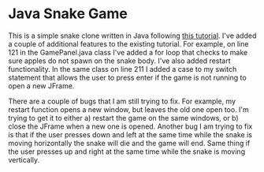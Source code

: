 # Java Snake Game
This is a simple snake clone written in Java following [this tutorial](https://www.youtube.com/watch?v=bI6e6qjJ8JQ). I've added a couple of additional features to the existing tutorial. For example, on line 121 in the GamePanel.java class I've added a for loop that checks to make sure apples do not spawn on the snake body. I've also added restart functionality. In the same class on line 211 I added a case to my switch statement that allows the user to press enter if the game is not running to open a new JFrame. 

There are a couple of bugs that I am still trying to fix. For example, my restart function opens a new window, but leaves the old one open too. I'm trying to get it to either a) restart the game on the same windows, or b) close the JFrame when a new one is opened. Another bug I am trying to fix is that if the user presses down and left at the same time while the snake is moving horizontally the snake will die and the game will end. Same thing if the user presses up and right at the same time while the snake is moving vertically.


